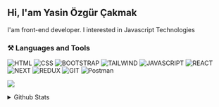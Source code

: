 
## Hi, I'am Yasin Özgür Çakmak
I'am front-end developer. I interested in Javascript Technologies 

### ⚒️ Languages and Tools  
![HTML](https://img.shields.io/badge/HTML5-E34F26?style=for-the-badge&logo=html5&logoColor=white)
![CSS](https://img.shields.io/badge/CSS3-1572B6?style=for-the-badge&logo=css3&logoColor=white)
![BOOTSTRAP](https://img.shields.io/badge/Bootstrap-563D7C?style=for-the-badge&logo=bootstrap&logoColor=white)
![TAILWIND](https://img.shields.io/badge/Tailwind_CSS-38B2AC?style=for-the-badge&logo=tailwind-css&logoColor=white)
![JAVASCRIPT](https://img.shields.io/badge/JavaScript-323330?style=for-the-badge&logo=javascript&logoColor=F7DF1E)
![REACT](https://img.shields.io/badge/React-20232A?style=for-the-badge&logo=react&logoColor=61DAFB)
![NEXT](https://img.shields.io/badge/next.js-000000?style=for-the-badge&logo=nextdotjs&logoColor=white)
![REDUX](https://img.shields.io/badge/Redux-593D88?style=for-the-badge&logo=redux&logoColor=white)
![GIT](https://img.shields.io/badge/GIT-E44C30?style=for-the-badge&logo=git&logoColor=white)
![Postman](https://img.shields.io/badge/Postman-FF6C37?style=for-the-badge&logo=postman&logoColor=white)

[![](https://visitcount.itsvg.in/api?id=yasinozgurcakmak&icon=0&color=0)](https://visitcount.itsvg.in)

<details>
  <summary>Github Stats</summary>
  
   ![](https://github-readme-stats.vercel.app/api?username=yasinozgurcakmak&theme=dark&hide_border=true&include_all_commits=false&count_private=false)
   ![](https://github-readme-streak-stats.herokuapp.com/?user=yasinozgurcakmak&theme=dark&hide_border=true)
   ![](https://github-readme-stats.vercel.app/api/top-langs/?username=yasinozgurcakmak&theme=dark&hide_border=true&include_all_commits=false&count_private=false&layout=compact)
</details>
